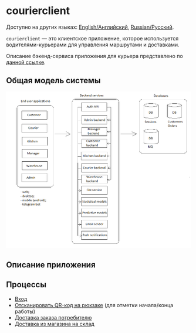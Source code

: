 # courierclient

Доступно на других языках: [English/Английский](courierclient.md), [Russian/Русский](courierclient.ru.md). 

`courierclient` — это клиентское приложение, которое используется водителями-курьерами для управления маршрутами и доставками.

Описание бэкенд-сервиса приложения для курьера представлено по [данной ссылке](../backend/courierbackend.ru.md).

## Общая модель системы

![system_overall](../img/system_overall.png)

## Описание приложения

## Процессы 

- [Вход](../processes/customer/signin.ru.md)
- [Отсканировать QR-код на рюкзаке](../processes/courier/scanbackpack.ru.md) (для отметки начала/конца работы)
- [Доставка заказа потребителю](../processes/courier/deliverorder.ru.md)
- [Доставка из магазина на склад](../processes/courier/store2wh.ru.md)
